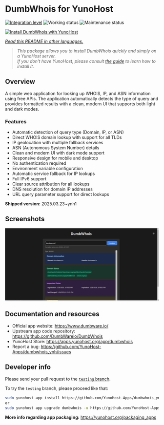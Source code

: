 <!--
N.B.: This README was automatically generated by <https://github.com/YunoHost/apps/tree/master/tools/readme_generator>
It shall NOT be edited by hand.
-->

# DumbWhois for YunoHost

[![Integration level](https://apps.yunohost.org/badge/integration/dumbwhois)](https://ci-apps.yunohost.org/ci/apps/dumbwhois/)
![Working status](https://apps.yunohost.org/badge/state/dumbwhois)
![Maintenance status](https://apps.yunohost.org/badge/maintained/dumbwhois)

[![Install DumbWhois with YunoHost](https://install-app.yunohost.org/install-with-yunohost.svg)](https://install-app.yunohost.org/?app=dumbwhois)

*[Read this README in other languages.](./ALL_README.md)*

> *This package allows you to install DumbWhois quickly and simply on a YunoHost server.*  
> *If you don't have YunoHost, please consult [the guide](https://yunohost.org/install) to learn how to install it.*

## Overview

A simple web application for looking up WHOIS, IP, and ASN information using free APIs. The application automatically detects the type of query and provides formatted results with a clean, modern UI that supports both light and dark modes.

### Features

- Automatic detection of query type (Domain, IP, or ASN)
- Direct WHOIS domain lookup with support for all TLDs
- IP geolocation with multiple fallback services
- ASN (Autonomous System Number) details
- Clean and modern UI with dark mode support
- Responsive design for mobile and desktop
- No authentication required
- Environment variable configuration
- Automatic service fallback for IP lookups
- Full IPv6 support
- Clear source attribution for all lookups
- DNS resolution for domain IP addresses
- URL query parameter support for direct lookups


**Shipped version:** 2025.03.23~ynh1

## Screenshots

![Screenshot of DumbWhois](./doc/screenshots/screenshot.png)

## Documentation and resources

- Official app website: <https://www.dumbware.io/>
- Upstream app code repository: <https://github.com/DumbWareio/DumbWhois>
- YunoHost Store: <https://apps.yunohost.org/app/dumbwhois>
- Report a bug: <https://github.com/YunoHost-Apps/dumbwhois_ynh/issues>

## Developer info

Please send your pull request to the [`testing` branch](https://github.com/YunoHost-Apps/dumbwhois_ynh/tree/testing).

To try the `testing` branch, please proceed like that:

```bash
sudo yunohost app install https://github.com/YunoHost-Apps/dumbwhois_ynh/tree/testing --debug
or
sudo yunohost app upgrade dumbwhois -u https://github.com/YunoHost-Apps/dumbwhois_ynh/tree/testing --debug
```

**More info regarding app packaging:** <https://yunohost.org/packaging_apps>
